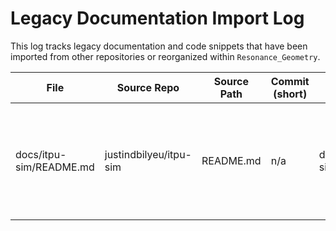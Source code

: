 # Legacy Documentation Import Log

This log tracks legacy documentation and code snippets that have been imported from other repositories or reorganized within `Resonance_Geometry`.

| File | Source Repo | Source Path | Commit (short) | Imported To | Notes |
| --- | --- | --- | --- | --- | --- |
| docs/itpu-sim/README.md | justindbilyeu/itpu-sim | README.md | n/a | docs/itpu-sim/README.md | Snapshot copied prior to establishing this log; original commit hash not recorded. |

